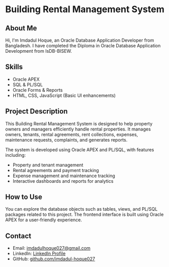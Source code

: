 # Building Rental Management System

## About Me
Hi, I'm Imdadul Hoque, an Oracle Database Application Developer from Bangladesh. I have completed the Diploma in Oracle Database Application Development from IsDB-BISEW.

## Skills
- Oracle APEX
- SQL & PL/SQL
- Oracle Forms & Reports
- HTML, CSS, JavaScript (Basic UI enhancements)

## Project Description
This Building Rental Management System is designed to help property owners and managers efficiently handle rental properties. It manages owners, tenants, rental agreements, rent collections, expenses, maintenance requests, complaints, and generates reports.

The system is developed using Oracle APEX and PL/SQL, with features including:
- Property and tenant management
- Rental agreements and payment tracking
- Expense management and maintenance tracking
- Interactive dashboards and reports for analytics

## How to Use
You can explore the database objects such as tables, views, and PL/SQL packages related to this project. The frontend interface is built using Oracle APEX for a user-friendly experience.

## Contact
- Email: imdadulhoque027@gmail.com  
- LinkedIn: [LinkedIn Profile](https://www.linkedin.com/in/imdadul-hoque)  
- GitHub: [github.com/imdadul-hoque027](https://github.com/imdadul-hoque027)
